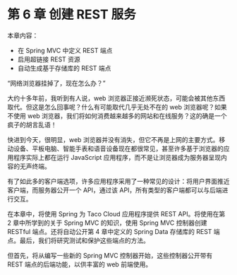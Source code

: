 # 第 6 章 创建 REST 服务

本章内容：

- 在 Spring MVC 中定义 REST 端点
- 启用超链接 REST 资源
- 自动生成基于存储库的 REST 端点

“网络浏览器挂掉了，现在怎么办？”

大约十多年前，我听到有人说，web 浏览器正接近濒死状态，可能会被其他东西取代。但这是怎么回事呢？什么有可能取代几乎无处不在的 web 浏览器呢？如果不使用 web 浏览器，我们将如何消费越来越多的网站和在线服务？这的确是一个疯子的胡言乱语！

快进到今天，很明显，web 浏览器并没有消失，但它不再是上网的主要方式。移动设备、平板电脑、智能手表和语音设备现在都很常见，甚至许多基于浏览器的应用程序实际上都在运行 JavaScript 应用程序，而不是让浏览器成为服务器呈现内容的无声终端。

有了如此多的客户端选项，许多应用程序采用了一种常见的设计：将用户界面推近客户端，而服务器公开一个 API，通过该 API，所有类型的客户端都可以与后端进行交互。

在本章中，将使用 Spring 为 Taco Cloud 应用程序提供 REST API。将使用在第 2 章中所学到的关于 Spring MVC 的知识，使用 Spring MVC 控制器创建 RESTful 端点。还将自动公开第 4 章中定义的 Spring Data 存储库的 REST 端点。最后，我们将研究测试和保护这些端点的方法。

但首先，将从编写一些新的 Spring MVC 控制器开始，这些控制器公开带有 REST 端点的后端功能，以供丰富的 web 前端使用。